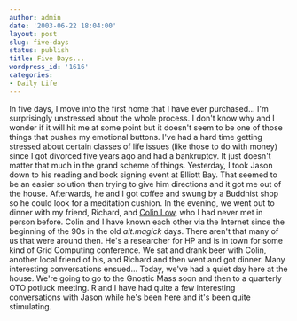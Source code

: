 ```yaml
---
author: admin
date: '2003-06-22 18:04:00'
layout: post
slug: five-days
status: publish
title: Five Days...
wordpress_id: '1616'
categories:
- Daily Life
---
```


In five days, I move into the first home that I have ever purchased...
I'm surprisingly unstressed about the whole process. I don't know why
and I wonder if it will hit me at some point but it doesn't seem to be
one of those things that pushes my emotional buttons. I've had a hard
time getting stressed about certain classes of life issues (like those
to do with money) since I got divorced five years ago and had a
bankruptcy. It just doesn't matter that much in the grand scheme of
things. Yesterday, I took Jason down to his reading and book signing
event at Elliott Bay. That seemed to be an easier solution than trying
to give him directions and it got me out of the house. Afterwards, he
and I got coffee and swung by a Buddhist shop so he could look for a
meditation cushion. In the evening, we went out to dinner with my
friend, Richard, and [Colin
Low](http://www.digital-brilliance.com/kab/), who I had never met in
person before. Colin and I have known each other via the Internet since
the beginning of the 90s in the old *alt.magick* days. There aren't that
many of us that were around then. He's a researcher for HP and is in
town for some kind of Grid Computing conference. We sat and drank beer
with Colin, another local friend of his, and Richard and then went and
got dinner. Many interesting conversations ensued... Today, we've had a
quiet day here at the house. We're going to go to the Gnostic Mass soon
and then to a quarterly OTO potluck meeting. R and I have had quite a
few interesting conversations with Jason while he's been here and it's
been quite stimulating.
